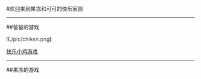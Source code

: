 #欢迎来到果冻和可可的快乐家园
***
##爸爸的游戏  

!(./pic/chiken.png)  

[快乐小鸡游戏](https://rackywei.github.io/scratchrelease/happychicken%20V1.5.html)
****
##果冻的游戏
